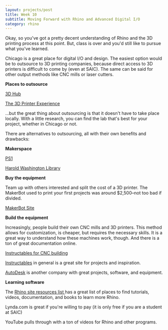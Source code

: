 ```yaml
---
layout: projects/post
title: Week 10
subtitle: Moving Forward with Rhino and Advanced Digital I/O
category: rhino
---
```


Okay, so you've got a pretty decent understanding of Rhino and the 3D printing process at this point. But, class is over and you'd still like to pursue what you've learned.

Chicago is a great place for digital I/O and design. The easiest option would be to outsource to 3D printing companies, because direct access to 3D printers is difficult to come by (even at SAIC). The same can be said for other output methods like CNC mills or laser cutters.

**Places to outsource**

<a class="two" href="http://www.3dhubs.com/chicago">3D Hub</a>

<a class="two" href="http://www.the3dprinterexperience.com/"> The 3D Printer Experience</a>

...but the great thing about outsourcing is that it doesn't have to take place locally. With a little research, you can find the lab that's best for your project, whether in Chicago or not.

There are alternatives to outsourcing, all with their own benefits and drawbacks:

**Makerspace**

<a class="two" href="http://pumpingstationone.org/"> PS1</a>

<a class="two" href="http://arstechnica.com/gadgets/2013/07/3d-printing-for-all-inside-chicago-librarys-new-pop-up-maker-lab/"> Harold Washington Library</a>

**Buy the equipment**

Team up with others interested and split the cost of a 3D printer. The MakerBot used to print your first projects was around $2,500–not too bad if divided.

<a class="two" href="http://store.makerbot.com/replicator2">MakerBot Site</a>

**Build the equipment**

Increasingly, people build their own CNC mills and 3D printers. This method allows for customization, is cheaper, but requires the necessary skills. It is a great way to understand how these machines work, though. And there is a ton of great documentation online.

<a class="two" href="http://www.instructables.com/id/Building-your-own-CNC-milling-machine/?ALLSTEPS">Instructables for CNC building</a>

<a class="two" href="http://www.instructables.com/">Instructables</a> in general is a great site for projects and inspiration.

<a class="two" href="http://www.autodesk.com/">AutoDesk</a> is another company with great projects, software, and equipment.

**Learning software**

The <a class="two" href="http://www.rhino3d.com/resources/"> Rhino site resources list </a> has a great list of places to find tutorials, videos, documentation, and books to learn more Rhino.

Lynda.com is great if you're willing to pay (it is only free if you are a student at SAIC)<br>

YouTube pulls through with a ton of videos for Rhino and other programs.
